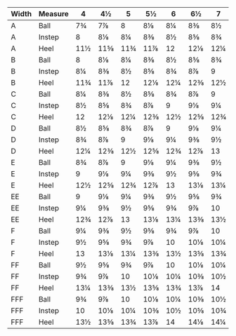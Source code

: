|Width|Measure|4|4½|5|5½|6|6½|7|7½|8|8½|9|9½|10|10½|11|11½|12|12½|13|13½|14|14½|15|
|-|-|-|-|-|-|-|-|-|-|-|-|-|-|-|-|-|-|-|-|-|-|-|-|-|
|A|Ball|7¾|7⅞|8|8⅛|8¼|8⅜|8½|8⅝|8¾|8⅞|9|9⅛|9¼|9⅜|9½|9⅝|9¾|9⅞|10|10⅛|10¼|10⅜|10½|
|A|Instep|8|8⅛|8¼|8⅜|8½|8⅝|8¾|8⅞|9|9⅛|9¼|9⅜|9½|9⅝|9¾|9⅞|10|10⅛|10¼|10⅜|10½|10⅝|10¾|
|A|Heel|11½|11⅝|11¾|11⅞|12|12⅛|12¼|12⅜|12½|12⅝|12¾|12⅞|13|13⅛|13¼|13⅜|13½|13⅝|13¾|13⅞|14|14⅛|14¼|
|B|Ball|8|8⅛|8¼|8⅜|8½|8⅝|8¾|8⅞|9|9⅛|9¼|9⅜|9½|9⅝|9¾|9⅞|10|10⅛|10¼|10⅜|10½|10⅝|10¾|
|B|Instep|8¼|8⅜|8½|8⅝|8¾|8⅞|9|9⅛|9¼|9⅜|9½|9⅝|9¾|9⅞|10|10⅛|10¼|10⅜|10½|10⅝|10¾|10⅞|11|
|B|Heel|11¾|11⅞|12|12⅛|12¼|12⅜|12½|12⅝|12¾|12⅞|13|13⅛|13¼|13⅜|13½|13⅝|13¾|13⅞|14|14⅛|14¼|14⅜|14½|
|C|Ball|8¼|8⅜|8½|8⅝|8¾|8⅞|9|9⅛|9¼|9⅜|9½|9⅝|9¾|9⅞|10|10⅛|10¼|10⅜|10½|10⅝|10¾|10⅞|11|
|C|Instep|8½|8⅝|8¾|8⅞|9|9⅛|9¼|9⅜|9½|9⅝|9¾|9⅞|10|10⅛|10¼|10⅜|10½|10⅝|10¾|10⅞|11|11⅛|11¼|
|C|Heel|12|12⅛|12¼|12⅜|12½|12⅝|12¾|12⅞|13|13⅛|13¼|13⅜|13½|13⅝|13¾|13⅞|14|14⅛|14¼|14⅜|14½|14⅝|14¾|
|D|Ball|8½|8⅝|8¾|8⅞|9|9⅛|9¼|9⅜|9½|9⅝|9¾|9⅞|10|10⅛|10¼|10⅜|10½|10⅝|10¾|10⅞|11|11⅛|11¼|
|D|Instep|8¾|8⅞|9|9⅛|9¼|9⅜|9½|9⅝|9¾|9⅞|10|10⅛|10¼|10⅜|10½|10⅝|10¾|10⅞|11|11⅛|11¼|11⅜|11½|
|D|Heel|12¼|12⅜|12½|12⅝|12¾|12⅞|13|13⅛|13¼|13⅜|13½|13⅝|13¾|13⅞|14|14⅛|14¼|14⅜|14½|14⅝|14¾|14⅞|15|
|E|Ball|8¾|8⅞|9|9⅛|9¼|9⅜|9½|9⅝|9¾|9⅞|10|10⅛|10¼|10⅜|10½|10⅝|10¾|10⅞|11|11⅛|11¼|11⅜|11½|
|E|Instep|9|9⅛|9¼|9⅜|9½|9⅝|9¾|9⅞|10|10⅛|10¼|10⅜|10½|10⅝|10¾|10⅞|11|11⅛|11¼|11⅜|11½|11⅝|11¾|
|E|Heel|12½|12⅝|12¾|12⅞|13|13⅛|13¼|13⅜|13½|13⅝|13¾|13⅞|14|14⅛|14¼|14⅜|14½|14⅝|14¾|14⅞|15|15⅛|15¼|
|EE|Ball|9|9⅛|9¼|9⅜|9½|9⅝|9¾|9⅞|10|10⅛|10¼|10⅜|10½|10⅝|10¾|10⅞|11|11⅛|11¼|11⅜|11½|11⅝|11¾|
|EE|Instep|9¼|9⅜|9½|9⅝|9¾|9⅞|10|10⅛|10¼|10⅜|10½|10⅝|10¾|10⅞|11|11⅛|11¼|11⅜|11½|11⅝|11¾|11⅞|12|
|EE|Heel|12¾|12⅞|13|13⅛|13¼|13⅜|13½|13⅝|13¾|13⅞|14|14⅛|14¼|14⅜|14½|14⅝|14¾|14⅞|15|15⅛|15¼|15⅜|15½|
|F|Ball|9¼|9⅜|9½|9⅝|9¾|9⅞|10|10⅛|10¼|10⅜|10½|10⅝|10¾|10⅞|11|11⅛|11¼|11⅜|11½|11⅝|11¾|11⅞|12|
|F|Instep|9½|9⅝|9¾|9⅞|10|10⅛|10¼|10⅜|10½|10⅝|10¾|10⅞|11|11⅛|11¼|11⅜|11½|11⅝|11¾|11⅞|12|12⅛|12¼|
|F|Heel|13|13⅛|13¼|13⅜|13½|13⅝|13¾|13⅞|14|14⅛|14¼|14⅜|14½|14⅝|14¾|14⅞|15|15⅛|15¼|15⅜|15½|15⅝|15¾|
|FF|Ball|9½|9⅝|9¾|9⅞|10|10⅛|10¼|10⅜|10½|10⅝|10¾|10⅞|11|11⅛|11¼|11⅜|11½|11⅝|11¾|11⅞|12|12⅛|12¼|
|FF|Instep|9¾|9⅞|10|10⅛|10¼|10⅜|10½|10⅝|10¾|10⅞|11|11⅛|11¼|11⅜|11½|11⅝|11¾|11⅞|12|12⅛|12¼|12⅜|12½|
|FF|Heel|13¼|13⅜|13½|13⅝|13¾|13⅞|14|14⅛|14¼|14⅜|14½|14⅝|14¾|14⅞|15|15⅛|15¼|15⅜|15½|15⅝|15¾|15⅞|16|
|FFF|Ball|9¾|9⅞|10|10⅛|10¼|10⅜|10½|10⅝|10¾|10⅞|11|11⅛|11¼|11⅜|11½|11⅝|11¾|11⅞|12|12⅛|12¼|12⅜|12½|
|FFF|Instep|10|10⅛|10¼|10⅜|10½|10⅝|10¾|10⅞|11|11⅛|11¼|11⅜|11½|11⅝|11¾|11⅞|12|12⅛|12¼|12⅜|12½|12⅝|12¾|
|FFF|Heel|13½|13⅝|13¾|13⅞|14|14⅛|14¼|14⅜|14½|14⅝|14¾|14⅞|15|15⅛|15¼|15⅜|15½|15⅝|15¾|15⅞|16|16⅛|16¼|
